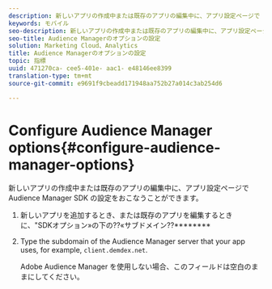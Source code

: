 ```yaml
---
description: 新しいアプリの作成中または既存のアプリの編集中に、アプリ設定ページで Audience Manager SDK の設定をおこなうことができます。
keywords: モバイル
seo-description: 新しいアプリの作成中または既存のアプリの編集中に、アプリ設定ページで Audience Manager SDK の設定をおこなうことができます。
seo-title: Audience Managerのオプションの設定
solution: Marketing Cloud、Analytics
title: Audience Managerのオプションの設定
topic: 指標
uuid: 471270ca- cee5-401e- aac1- e48146ee8399
translation-type: tm+mt
source-git-commit: e9691f9cbeadd171948aa752b27a014c3ab254d6

---
```



# Configure Audience Manager options{#configure-audience-manager-options}

新しいアプリの作成中または既存のアプリの編集中に、アプリ設定ページで Audience Manager SDK の設定をおこなうことができます。

1. 新しいアプリを追加するとき、または既存のアプリを編集するときに、"SDKオプション»の下の??«サブドメイン??********

1. Type the subdomain of the Audience Manager server that your app uses, for example, `client.demdex.net`.

   Adobe Audience Manager を使用しない場合、このフィールドは空白のままにしてください。